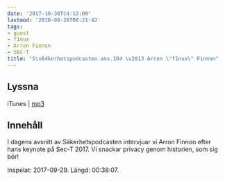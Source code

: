 ```yaml
---
date: '2017-10-30T14:12:00'
lastmod: '2018-09-26T08:21:42'
tags:
- guest
- f1nux
- Arron Finnon
- SEC-T
title: "S\xE4kerhetspodcasten avs.104 \u2013 Arron \"f1nux\" Finnon"
---
```

## Lyssna

iTunes \| [mp3](http://traffic.libsyn.com/sakerhetspodcasten/SEC-T_2017_F1nux.mp3)

## Innehåll

I dagens avsnitt av Säkerhetspodcasten intervjuar vi Arron Finnon efter hans keynote
på Sec-T 2017. Vi snackar privacy genom historien, som sig bör!

Inspelat: 2017-09-29. Längd: 00:38:07.
